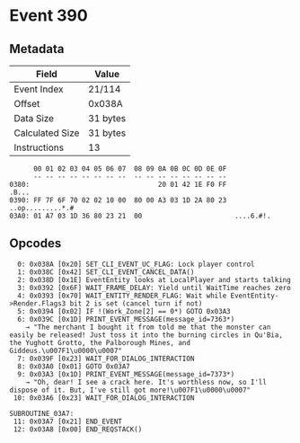 # Event 390

## Metadata

| Field           | Value    |
|-----------------|----------|
| Event Index     | 21/114   |
| Offset          | 0x038A   |
| Data Size       | 31 bytes |
| Calculated Size | 31 bytes |
| Instructions    | 13       |

```
      00 01 02 03 04 05 06 07  08 09 0A 0B 0C 0D 0E 0F
      -- -- -- -- -- -- -- --  -- -- -- -- -- -- -- --
0380:                                20 01 42 1E F0 FF             .B...
0390: FF 7F 6F 70 02 02 10 00  80 00 A3 03 1D 2A 80 23  ..op.........*.#
03A0: 01 A7 03 1D 36 80 23 21  00                       ....6.#!.       
```

## Opcodes

```
  0: 0x038A [0x20] SET_CLI_EVENT_UC_FLAG: Lock player control
  1: 0x038C [0x42] SET_CLI_EVENT_CANCEL_DATA()
  2: 0x038D [0x1E] EventEntity looks at LocalPlayer and starts talking
  3: 0x0392 [0x6F] WAIT_FRAME_DELAY: Yield until WaitTime reaches zero
  4: 0x0393 [0x70] WAIT_ENTITY_RENDER_FLAG: Wait while EventEntity->Render.Flags3 bit 2 is set (cancel turn if not)
  5: 0x0394 [0x02] IF !(Work_Zone[2] == 0*) GOTO 0x03A3
  6: 0x039C [0x1D] PRINT_EVENT_MESSAGE(message_id=7363*)
    → "The merchant I bought it from told me that the monster can easily be released! Just toss it into the burning circles in Qu'Bia, the Yughott Grotto, the Palborough Mines, and Giddeus.\u007F1\u0000\u0007"
  7: 0x039F [0x23] WAIT_FOR_DIALOG_INTERACTION
  8: 0x03A0 [0x01] GOTO 0x03A7
  9: 0x03A3 [0x1D] PRINT_EVENT_MESSAGE(message_id=7373*)
    → "Oh, dear! I see a crack here. It's worthless now, so I'll dispose of it. But, I've still got more!\u007F1\u0000\u0007"
 10: 0x03A6 [0x23] WAIT_FOR_DIALOG_INTERACTION

SUBROUTINE_03A7:
 11: 0x03A7 [0x21] END_EVENT
 12: 0x03A8 [0x00] END_REQSTACK()
```

